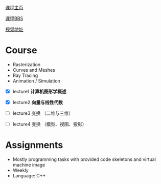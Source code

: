 

[课程主页](https://sites.cs.ucsb.edu/~lingqi/teaching/games101.html)

[课程BBS](https://games-cn.org/forums/forum/graphics-intro/)

[视频地址](https://www.bilibili.com/video/BV1X7411F744/?p=1)

# Course

- Rasterization
- Curves and Meshes
- Ray Tracing
- Animation / Simulation
- [x] lecture1 **计算机图形学概述** 
- [x] lecture2 **向量与线性代数**
- [ ] lecture3 变换 （二维与三维）
- [ ] lecture4 变换 （模型、视图、投影）



# Assignments

* Mostly programming tasks with provided code skeletons and virtual machine image
* Weekly
* Language: C++
